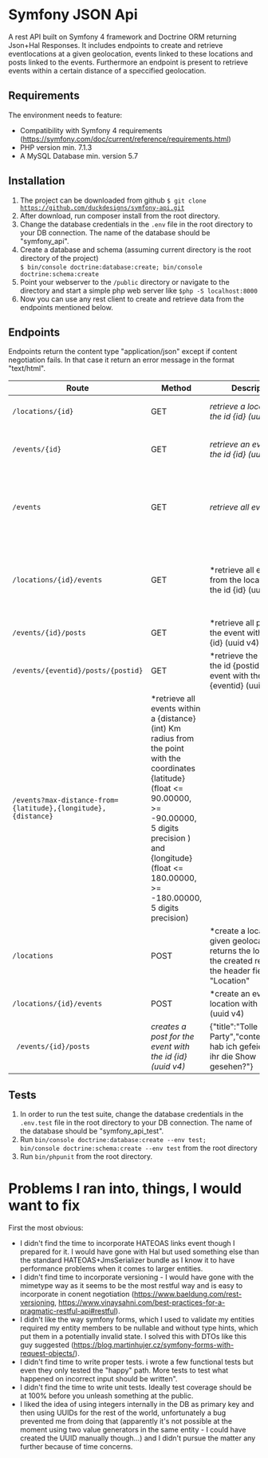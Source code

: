 # Symfony JSON Api

A rest API built on Symfony 4 framework and Doctrine ORM returning Json+Hal Responses. It includes endpoints to create and retrieve eventlocations at a given geolocation, events linked to these locations and posts linked to the events.
Furthermore an endpoint is present to retrieve events within a certain distance of a speccified geolocation.

## Requirements

The environment needs to feature:
- Compatibility with Symfony 4 requirements (https://symfony.com/doc/current/reference/requirements.html)
- PHP version min. 7.1.3
- A MySQL Database min. version 5.7

## Installation

1. The project can be downloaded from github <code>$ git clone https://github.com/duckdesigns/symfony-api.git</code>
2. After download, run composer install from the root directory.
3. Change the database credentials in the <code>.env</code> file in the root directory to your DB connection. The name of the database should be "symfony_api". 
4. Create a database and schema (assuming current directory is the root directory of the project)  
<code>$ bin/console doctrine:database:create; bin/console doctrine:schema:create</code>
5. Point your webserver to the <code>/public</code> directory or navigate to the directory and start a simple php web server like <code>$php -S localhost:8000</code>
6. Now you can use any rest client to create and retrieve data from the endpoints mentioned below.

## Endpoints

Endpoints return the content type "application/json" except if content negotiation fails. In that case it return an error message in the format "text/html".

|Route|Method|Description|Example|
|-----|------|-----------|-------|
|<code>/locations/{id}</code>|GET|*retrieve a location with the id {id} (uuid v4)*|{"id":"cf80a36f-2c43-45c0-80af-8bf3675d63a8","title":"Berghain","latitude":"41.40338","longitude":"2.17403","events":{}}|
|<code>/events/{id}</code>|GET|*retrieve an event with the id {id} (uuid v4)*|{"id":"90e519c7-bc90-45bb-aa34-c1f954721f29","title":"Konny Kleinkunstpunk","location":{"id":"d6cdc05c-ded3-412c-9dcc-3d957bb5d422","title":"KVU Berlin","latitude":"52.53579","longitude":"13.45193","events":{}},"posts":{}}|
|<code>/events</code>|GET|*retrieve all events*|[{"id":"03257ad2-8792-49d2-92c9-90cf871ae9ba","title":"Kit Kat Club","location":{"id":"8d49a877-d266-4675-ae42-4b5985beaf8a","title":"Berghain","latitude":"52.51082","longitude":"13.44235","events":{}},"posts":{}},{"id":"134bb51f-f6cc-40af-9be3-e9beb9e8850d","title":"Konny Kleinkunstpunk","location":{"id":"3ddce740-c200-4893-9bdb-5599f1f1a9e9","title":"KVU Berlin","latitude":"52.53579","longitude":"13.45193","events":{}},"posts":{}}]|
|<code>/locations/{id}/events</code>|GET|*retrieve all events from the location with the id {id} (uuid v4)|[{"id":"htgtr432-8792-49d2-92c9-90cgh71ae9ba","title":"Singabend der Katholischen Kirche","location":{"id":"8d49a877-d266-4675-ae42-4b5985beaf8a","title":"Berghain","latitude":"52.51082","longitude":"13.44235","events":{}},"posts":{}}, [{"id":"03257ad2-8792-49d2-92c9-90cf871ae9ba","title":"Kit Kat Club","location":{"id":"8d49a877-d266-4675-ae42-4b5985beaf8a","title":"Berghain","latitude":"52.51082","longitude":"13.44235","events":{}},"posts":{}}]|
|<code>/events/{id}/posts</code>|GET|*retrieve all posts for the event with the id {id} (uuid v4)|[{"id":"226c7c33-5368-4a0c-958a-b46a6c9dffd5","title":"Tolle Party","content":"Hab die ganze Nacht getanzt :-)"},{"id":"ea412818-a378-4813-994b-e58ba6adfa73","title":"Geiles Event","content":"Rhabarber, Rhararber"}]|
|<code>/events/{eventid}/posts/{postid}</code>|GET|*retrieve the post with the id {postid} for the event with the id {eventid} (uuid v4)|{"id":"226c7c33-5368-4a0c-958a-b46a6c9dffd5","title":"Tolle Party","content":"Hab die ganze Nacht getanzt :-)"}|
|<code>/events?max-distance-from={latitude},{longitude},{distance}</code>|*retrieve all events within a {distance} (int) Km radius from the point with the coordinates {latitude} (float <= 90.00000, >= -90.00000, 5 digits precision ) and {longitude} (float <= 180.00000, >= -180.00000, 5 digits precision)||
|<code>/locations</code>|POST|*create a location at a given geolocation, returns the location of the created resource in the header field "Location"|{"title":"Berghain Berlin","latitude": 52.51082,"longitude": 13.44235}|
|<code>/locations/{id}/events</code>|POST|*create an event at the location with the id {id} (uuid v4)|{"title":"Arena Club"}|
|<code>  /events/{id}/posts</code>|*creates a post for the event with the id {id} (uuid v4)*|{"title":"Tolle Party","content":"Mann hab ich gefeiert, habt ihr die Show gesehen?"}|

## Tests 

1. In order to run the test suite, change the database credentials in the <code>.env.test</code> file in the root directory to your DB connection. The name of the database should be "symfony_api_test".
2. Run <code>bin/console doctrine:database:create --env test; bin/console doctrine:schema:create --env test</code> from the root directory
2. Run <code>bin/phpunit</code> from the root directory.

# Problems I ran into, things, I would want to fix
First the most obvious:
- I didn't find the time to incorporate HATEOAS links event though I prepared for it. I would have gone with Hal but used something else than the standard HATEOAS+JmsSerializer bundle as I know it to have performance problems when it comes to larger entities.
- I didn't find time to incorporate versioning - I would have gone with the mimetype way as it seems to be the most restful way and is easy to incorporate in conent negotiation (<link>https://www.baeldung.com/rest-versioning</link>, <link>https://www.vinaysahni.com/best-practices-for-a-pragmatic-restful-api#restful</link>).
- I didn't like the way symfony forms, which I used to validate my entities required my entity members to be nullable and without type hints, which put them in a potentially invalid state. I solved this with DTOs like this guy suggested (<link>https://blog.martinhujer.cz/symfony-forms-with-request-objects/</link>).
- I didn't find time to write proper tests. i wrote a few functional tests but even they only tested the "happy" path. More tests to test what happened on incorrect input should be written".
- I didn't find the time to write unit tests. Ideally test coverage should be at 100% before you unleash something at the public.
- I liked the idea of using integers internally in the DB as primary key and then using UUIDs for the rest of the world, unfortunately a bug prevented me from doing that (apparently it's not possible at the moment using two value generators in the same entity - I could have created the UUID manually though...) and I didn't pursue the matter any further because of time concerns.
